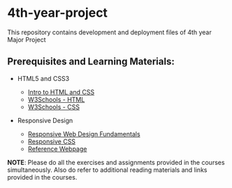 # 4th-year-project

This repository contains development and deployment files of 4th year Major Project

## Prerequisites and Learning Materials:

   * HTML5 and CSS3
    
       * [Intro to HTML and CSS](https://in.udacity.com/course/intro-to-html-and-css--ud304)
       * [W3Schools - HTML](https://www.w3schools.com/html/default.asp)
       * [W3Schools - CSS](https://www.w3schools.com/css/default.asp)
    
   * Responsive Design
    
        * [Responsive Web Design Fundamentals](https://in.udacity.com/course/responsive-web-design-fundamentals--ud893/)
        * [Responsive CSS](https://www.w3schools.com/css/css_rwd_intro.asp)
        * [Reference Webpage](https://code-master5.github.io/)

**NOTE**: Please do all the exercises and assignments provided in the courses simultaneously. Also do refer to additional reading materials and links provided in the courses.
